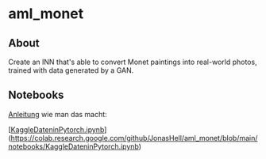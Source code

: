 # aml_monet
## About
Create an INN that's able to convert Monet paintings into real-world photos, trained with data generated by a GAN.

## Notebooks
[Anleitung](https://colab.research.google.com/github/googlecolab/colabtools/blob/master/notebooks/colab-github-demo.ipynb#scrollTo=Rmai0dD30XzL) wie man das macht:

[[KaggleDateninPytorch.ipynb](https://colab.research.google.com/assets/colab-badge.svg)](https://colab.research.google.com/github/JonasHell/aml_monet/blob/main/notebooks/KaggleDateninPytorch.ipynb)
